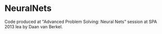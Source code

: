 NeuralNets
==========
Code produced at "Advanced Problem Solving: Neural Nets" session at SPA 2013 lea by Daan van Berkel.
